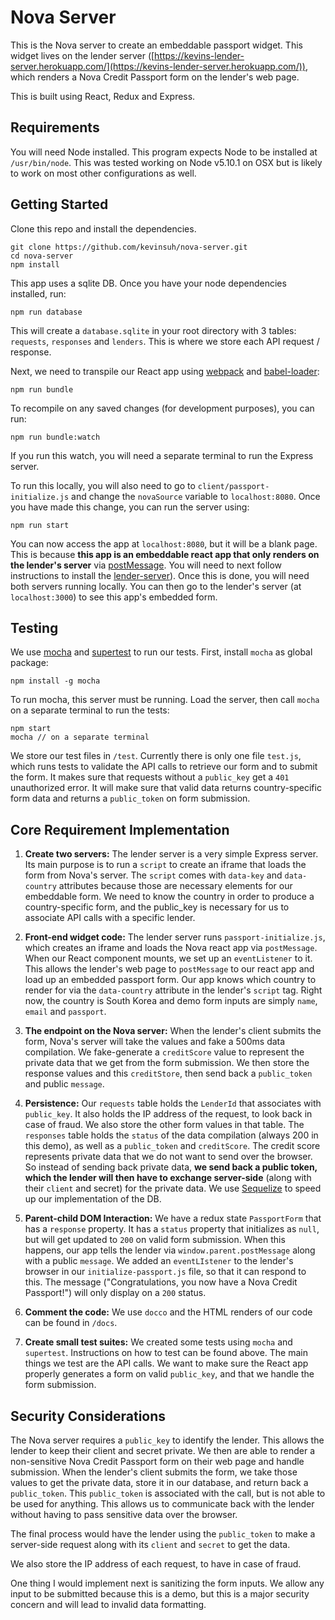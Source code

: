 # Nova Server

This is the Nova server to create an embeddable passport widget. This widget lives on the lender server ([https://kevins-lender-server.herokuapp.com/](https://kevins-lender-server.herokuapp.com/)), which renders a Nova Credit Passport form on the lender's web page.

This is built using React, Redux and Express.

## Requirements
You will need Node installed. This program expects Node to be installed at `/usr/bin/node`. This was tested working on Node v5.10.1 on OSX but is likely to work on most other configurations as well.

## Getting Started
Clone this repo and install the dependencies.
```
git clone https://github.com/kevinsuh/nova-server.git
cd nova-server
npm install
```
This app uses a sqlite DB. Once you have your node dependencies installed, run:
```
npm run database
```
This will create a `database.sqlite` in your root directory with 3 tables: `requests`, `responses` and `lenders`. This is where we store each API request / response.

Next, we need to transpile our React app using [webpack](https://webpack.github.io/) and [babel-loader](https://github.com/babel/babel-loader):
```
npm run bundle
```
To recompile on any saved changes (for development purposes), you can run:
```
npm run bundle:watch
```
If you run this watch, you will need a separate terminal to run the Express server. 

To run this locally, you will also need to go to `client/passport-initialize.js` and change the `novaSource` variable to `localhost:8080`. Once you have made this change, you can run the server using:

```
npm run start
```
You can now access the app at `localhost:8080`, but it will be a blank page. This is because **this app is an embeddable react app that only renders on the lender's server** via [postMessage](https://developer.mozilla.org/en-US/docs/Web/API/Window/postMessage). You will need to next follow instructions to install the [lender-server](https://github.com/kevinsuh/lender-server)). Once this is done, you will need both servers running locally. You can then go to the lender's server (at `localhost:3000`) to see this app's embedded form.

## Testing
We use [mocha](https://github.com/mochajs/mocha) and [supertest](https://github.com/visionmedia/supertest) to run our tests. First, install `mocha` as global package:
```
npm install -g mocha
```
To run mocha, this server must be running. Load the server, then call `mocha` on a separate terminal to run the tests:
```
npm start
mocha // on a separate terminal
```
We store our test files in `/test`. Currently there is only one file `test.js`, which runs tests to validate the API calls to retrieve our form and to submit the form. It makes sure that requests without a `public_key` get a `401` unauthorized error. It will make sure that valid data returns country-specific form data and returns a `public_token` on form submission.

## Core Requirement Implementation
1. **Create two servers:**
The lender server is a very simple Express server. Its main purpose is to run a `script` to create an iframe that loads the form from Nova's server. The `script` comes with `data-key` and `data-country` attributes because those are necessary elements for our embeddable form. We need to know the country in order to produce a country-specific form, and the public_key is necessary for us to associate API calls with a specific lender.

2. **Front-end widget code:**
The lender server runs `passport-initialize.js`, which creates an iframe and loads the Nova react app via `postMessage`. When our React component mounts, we set up an `eventListener` to it. This allows the lender's web page to `postMessage` to our react app and load up an embedded passport form. Our app knows which country to render for via the `data-country` attribute in the lender's `script` tag. Right now, the country is South Korea and demo form inputs are simply `name`, `email` and `passport`.

3. **The endpoint on the Nova server:**
When the lender's client submits the form, Nova's server will take the values and fake a 500ms data compilation. We fake-generate a `creditScore` value to represent the private data that we get from the form submission. We then store the response values and this `creditStore`, then send back a `public_token` and public `message`.

4. **Persistence:**
Our `requests` table holds the `LenderId` that associates with `public_key`. It also holds the IP address of the request, to look back in case of fraud. We also store the other form values in that table. The `responses` table holds the `status` of the data compilation (always 200 in this demo), as well as a `public_token` and `creditScore`. The credit score represents private data that we do not want to send over the browser. So instead of sending back private data, **we send back a public token, which the lender will then have to exchange server-side** (along with their `client` and secret) for the private data. We use [Sequelize](https://github.com/sequelize/sequelize) to speed up our implementation of the DB.

5. **Parent-child DOM Interaction:**
We have a redux state `PassportForm` that has a `response` property. It has a `status` property that initializes as `null`, but will get updated to `200` on valid form submission. When this happens, our app tells the lender via `window.parent.postMessage` along with a public `message`. We added an `eventLIstener` to the lender's browser in our `initialize-passport.js` file, so that it can respond to this. The message ("Congratulations, you now have a Nova Credit Passport!") will only display on a `200` status.

6. **Comment the code:**
We use `docco` and the HTML renders of our code can be found in `/docs`.

7. **Create small test suites:**
We created some tests using `mocha` and `supertest`. Instructions on how to test can be found above. The main things we test are the API calls. We want to make sure the React app properly generates a form on valid `public_key`, and that we handle the form submission.

## Security Considerations
The Nova server requires a `public_key` to identify the lender. This allows the lender to keep their client and secret private. We then are able to render a non-sensitive Nova Credit Passport form on their web page and handle submission. When the lender's client submits the form, we take those values to get the private data, store it in our database, and return back a `public_token`. This `public_token` is associated with the call, but is not able to be used for anything. This allows us to communicate back with the lender without having to pass sensitive data over the browser.

The final process would have the lender using the `public_token` to make a server-side request along with its `client` and `secret` to get the data.

We also store the IP address of each request, to have in case of fraud.

One thing I would implement next is sanitizing the form inputs. We allow any input to be submitted because this is a demo, but this is a major security concern and will lead to invalid data formatting.